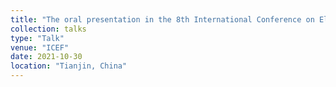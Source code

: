 ```yaml
---
title: "The oral presentation in the 8th International Conference on Electromagnetic Field Problems and Applications(ICEF2021)"
collection: talks
type: "Talk"
venue: "ICEF"
date: 2021-10-30
location: "Tianjin, China"
---
```


